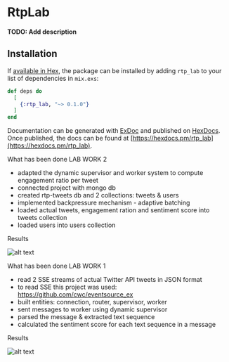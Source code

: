 # RtpLab

**TODO: Add description**

## Installation

If [available in Hex](https://hex.pm/docs/publish), the package can be installed
by adding `rtp_lab` to your list of dependencies in `mix.exs`:

```elixir
def deps do
  [
    {:rtp_lab, "~> 0.1.0"}
  ]
end
```

Documentation can be generated with [ExDoc](https://github.com/elixir-lang/ex_doc)
and published on [HexDocs](https://hexdocs.pm). Once published, the docs can
be found at [https://hexdocs.pm/rtp_lab](https://hexdocs.pm/rtp_lab).

What has been done LAB WORK 2

- adapted the dynamic supervisor and worker system to compute engagement ratio per tweet
- connected project with mongo db
- created rtp-tweets db and 2 collections: tweets & users
- implemented backpressure mechanism - adaptive batching
- loaded actual tweets, engagement ration and sentiment score into tweets collection
- loaded users into users collection

Results

![alt text](gif/rtp_lab_2.gif)

What has been done LAB WORK 1

- read 2 SSE streams of actual Twitter API tweets in JSON format
- to read SSE this project was used: https://github.com/cwc/eventsource_ex
- built entities: connection, router, supervisor, worker
- sent messages to worker using dynamic supervisor
- parsed the message & extracted text sequence
- calculated the sentiment score for each text sequence in a message

Results

![alt text](gif/new_gif_rtp.gif)

